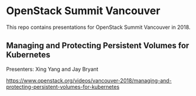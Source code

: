 # OpenStack Summit Vancouver

This repo contains presentations for OpenStack Summit Vancouver in 2018.

## Managing and Protecting Persistent Volumes for Kubernetes
Presenters: Xing Yang and Jay Bryant

https://www.openstack.org/videos/vancouver-2018/managing-and-protecting-persistent-volumes-for-kubernetes
